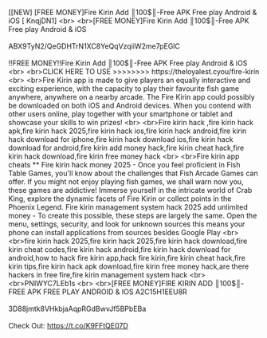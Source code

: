 [[NEW] [FREE MONEY]Fire Kirin Add ║100$║-Free APK Free play Android & iOS [ KnqjDN1]
<br>
<br>[FREE MONEY]Fire Kirin Add ║100$║-Free APK Free play Android & iOS
<br>
<br>ABX9TyN2/QeGDHTrN1XC8YeQqVzqiiW2me7pEGlC
<br>
<br>!!FREE MONEY!!Fire Kirin Add ║100$║-Free APK Free play Android & iOS
<br>
<br>CLICK HERE TO USE >>>>>>>> https://theloyalest.cyou/fire-kirin
<br>
<br>Fire Kirin app is made to give players an equally interactive and exciting experience, with the capacity to play their favourite fish game anywhere, anywhere on a nearby arcade. The Fire Kirin app could possibly be downloaded on both iOS and Android devices. When you contend with other users online, play together with your smartphone or tablet and showcase your skills to win prizes!
<br>
<br>Fire kirin hack ,fire kirin hack apk,fire kirin hack 2025,fire kirin hack ios,fire kirin hack android,fire kirin hack download for iphone,fire kirin hack download ios,fire kirin hack download for android,fire kirin add money hack,fire kirin cheat hack,fire kirin hack download,fire kirin free money hack
<br>
<br>Fire kirin app cheats ** Fire kirin hack money 2025 - Once you feel proficient in Fish Table Games, you'll know about the challenges that Fish Arcade Games can offer. If you might not enjoy playing fish games, we shall warn now you, these games are addictive! Immerse yourself in the intricate world of Crab King, explore the dynamic facets of Fire Kirin or collect points in the Phoenix Legend. Fire kirin management system hack 2025 add unlimited money - To create this possible, these steps are largely the same. Open the menu, settings, security, and look for unknown sources this means your phone can install applications from sources besides Google Play
<br>
<br>fire kirin hack 2025,fire kirin hack 2025,fire kirin hack download,fire kirin cheat codes,fire kirin hack android,fire kirin hack download for android,how to hack fire kirin app,hack fire kirin,fire kirin cheat hack,fire kirin tips,fire kirin hack apk download,fire kirin free money hack,are there hackers in free fire,fire kirin management system hack
<br>
<br>PNIWYC7LEb1s
<br>
<br>[FREE MONEY]FIRE KIRIN ADD ║100$║-FREE APK FREE PLAY ANDROID & IOS A2C15H1EEU8R
<br>
<br>3D88jmtk8VHkbjaAqpRGdBwvJf5BPbEBa
<br>
<br>Check Out: https://t.co/K9FFtQE07D
<br>
